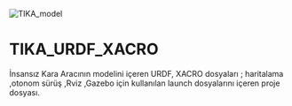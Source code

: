 ![TIKA_model](https://github.com/Semi-Bicer/TIKA_URDF_XACRO/assets/142432126/d9b71c6b-127a-4a44-8f7f-3fcc316e0ba3)
# TIKA_URDF_XACRO
İnsansız Kara Aracının modelini içeren URDF, XACRO dosyaları ; haritalama ,otonom sürüş ,Rviz ,Gazebo için kullanılan launch dosyalarını içeren proje dosyası.
